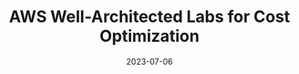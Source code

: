---
title: AWS Well-Architected Labs for Cost Optimization 
description:  This repository contains documentation and code in the format of hands-on labs to help you learn, measure, and build using architectural best practices.
authorName: AWS Team
authorAvatarImageUrl: ../../images/aws-logo.png
date: 2023-07-06
showInHomeFeed: false
externalUrl: https://www.wellarchitectedlabs.com/cost/
images:
  banner: ./images/wa-labs.png
  hero: ./images/wa-labs.png
---